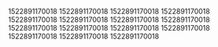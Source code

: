 1522891170018
1522891170018
1522891170018
1522891170018
1522891170018
1522891170018
1522891170018
1522891170018
1522891170018
1522891170018
1522891170018
1522891170018
1522891170018
1522891170018
1522891170018